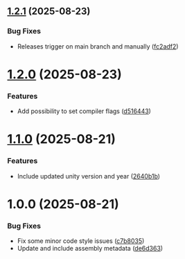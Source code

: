 ## [1.2.1](https://github.com/freakshowstudio/com.freakshowstudio.newpackage/compare/v1.2.0...v1.2.1) (2025-08-23)


### Bug Fixes

* Releases trigger on main branch and manually ([fc2adf2](https://github.com/freakshowstudio/com.freakshowstudio.newpackage/commit/fc2adf2e6ef1bf2b6f6f974555300258b41c97e7))

# [1.2.0](https://github.com/freakshowstudio/com.freakshowstudio.newpackage/compare/v1.1.0...v1.2.0) (2025-08-23)


### Features

* Add possibility to set compiler flags ([d516443](https://github.com/freakshowstudio/com.freakshowstudio.newpackage/commit/d516443038508b2b0929534f8e3dd939a88e9dae))

# [1.1.0](https://github.com/freakshowstudio/com.freakshowstudio.newpackage/compare/v1.0.0...v1.1.0) (2025-08-21)


### Features

* Include updated unity version and year ([2640b1b](https://github.com/freakshowstudio/com.freakshowstudio.newpackage/commit/2640b1b151874dbfe823618a3f9a1a7fb5df8597))

# 1.0.0 (2025-08-21)


### Bug Fixes

* Fix some minor code style issues ([c7b8035](https://github.com/freakshowstudio/com.freakshowstudio.newpackage/commit/c7b80354b66dae92de81d64c1ab1578a3f76fa81))
* Update and include assembly metadata ([de6d363](https://github.com/freakshowstudio/com.freakshowstudio.newpackage/commit/de6d3632b8b4c0c7ba4146f44186cfb097f61c66))
